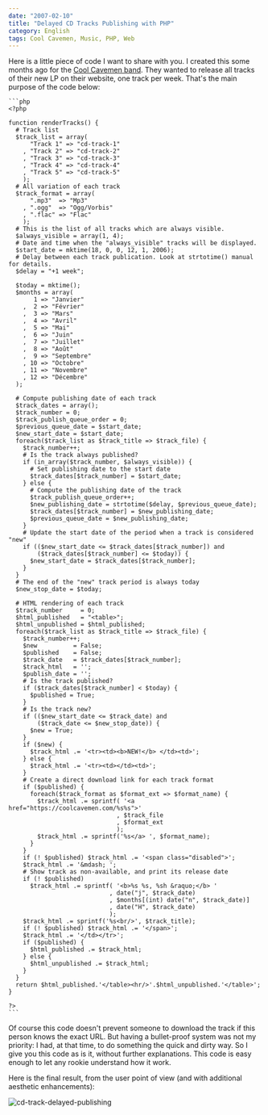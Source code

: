 ```yaml
---
date: "2007-02-10"
title: "Delayed CD Tracks Publishing with PHP"
category: English
tags: Cool Cavemen, Music, PHP, Web
---
```


Here is a little piece of code I want to share with you. I created this some months ago for the [Cool Cavemen band](https://coolcavemen.com). They wanted to release all tracks of their new LP on their website, one track per week. That's the main purpose of the code below:

    ```php
    <?php

    function renderTracks() {
      # Track list
      $track_list = array(
          "Track 1" => "cd-track-1"
        , "Track 2" => "cd-track-2"
        , "Track 3" => "cd-track-3"
        , "Track 4" => "cd-track-4"
        , "Track 5" => "cd-track-5"
        );
      # All variation of each track
      $track_format = array(
          ".mp3"  => "Mp3"
        , ".ogg"  => "Ogg/Vorbis"
        , ".flac" => "Flac"
        );
      # This is the list of all tracks which are always visible.
      $always_visible = array(1, 4);
      # Date and time when the "always_visible" tracks will be displayed.
      $start_date = mktime(18, 0, 0, 12, 1, 2006);
      # Delay between each track publication. Look at strtotime() manual for details.
      $delay = "+1 week";

      $today = mktime();
      $months = array(
           1 => "Janvier"
        ,  2 => "Février"
        ,  3 => "Mars"
        ,  4 => "Avril"
        ,  5 => "Mai"
        ,  6 => "Juin"
        ,  7 => "Juillet"
        ,  8 => "Août"
        ,  9 => "Septembre"
        , 10 => "Octobre"
        , 11 => "Novembre"
        , 12 => "Décembre"
      );

      # Compute publishing date of each track
      $track_dates = array();
      $track_number = 0;
      $track_publish_queue_order = 0;
      $previous_queue_date = $start_date;
      $new_start_date = $start_date;
      foreach($track_list as $track_title => $track_file) {
        $track_number++;
        # Is the track always published?
        if (in_array($track_number, $always_visible)) {
          # Set publishing date to the start date
          $track_dates[$track_number] = $start_date;
        } else {
          # Compute the publishing date of the track
          $track_publish_queue_order++;
          $new_publishing_date = strtotime($delay, $previous_queue_date);
          $track_dates[$track_number] = $new_publishing_date;
          $previous_queue_date = $new_publishing_date;
        }
        # Update the start date of the period when a track is considered "new"
        if (($new_start_date <= $track_dates[$track_number]) and
            ($track_dates[$track_number] <= $today)) {
          $new_start_date = $track_dates[$track_number];
        }
      }
      # The end of the "new" track period is always today
      $new_stop_date = $today;

      # HTML rendering of each track
      $track_number     = 0;
      $html_published   = "<table>";
      $html_unpublished = $html_published;
      foreach($track_list as $track_title => $track_file) {
        $track_number++;
        $new          = False;
        $published    = False;
        $track_date   = $track_dates[$track_number];
        $track_html   = '';
        $publish_date = '';
        # Is the track published?
        if ($track_dates[$track_number] < $today) {
          $published = True;
        }
        # Is the track new?
        if (($new_start_date <= $track_date) and
            ($track_date <= $new_stop_date)) {
          $new = True;
        }
        if ($new) {
          $track_html .= '<tr><td><b>NEW!</b> </td><td>';
        } else {
          $track_html .= '<tr><td></td><td>';
        }
        # Create a direct download link for each track format
        if ($published) {
          foreach($track_format as $format_ext => $format_name) {
            $track_html .= sprintf( '<a href="https://coolcavemen.com/%s%s">'
                                  , $track_file
                                  , $format_ext
                                  );
            $track_html .= sprintf('%s</a> ', $format_name);
          }
        }
        if (! $published) $track_html .= '<span class="disabled">';
        $track_html .= '&mdash; ';
        # Show track as non-available, and print its release date
        if (! $published)
          $track_html .= sprintf( '<b>%s %s, %sh &raquo;</b> '
                                , date("j", $track_date)
                                , $months[(int) date("n", $track_date)]
                                , date("H", $track_date)
                                );
        $track_html .= sprintf('%s<br/>', $track_title);
        if (! $published) $track_html .= '</span>';
        $track_html .= '</td></tr>';
        if ($published) {
          $html_published .= $track_html;
        } else {
          $html_unpublished .= $track_html;
        }
      }
      return $html_published.'</table><hr/>'.$html_unpublished.'</table>';
    }

    ?>
    ```

Of course this code doesn't prevent someone to download the track if this person knows the exact URL. But having a bullet-proof system was not my priority: I had, at that time, to do something the quick and dirty way. So I give you this code as is it, without further explanations. This code is easy enough to let any rookie understand how it work.

Here is the final result, from the user point of view (and with additional aesthetic enhancements):

![cd-track-delayed-publishing](/uploads/2007/cd-track-delayed-publishing.png)

